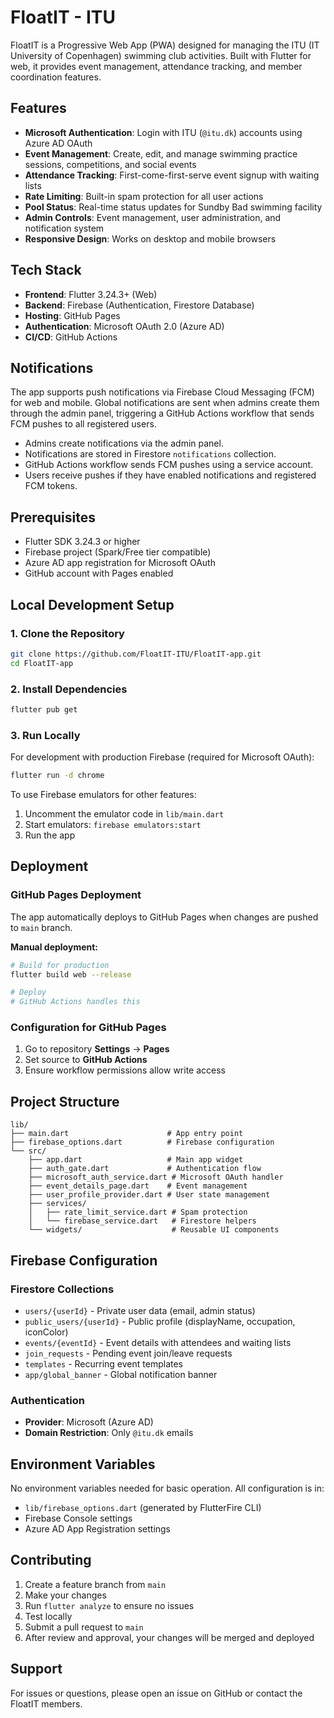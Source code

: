 # FloatIT - ITU

FloatIT is a Progressive Web App (PWA) designed for managing the ITU (IT University of Copenhagen) swimming club activities. Built with Flutter for web, it provides event management, attendance tracking, and member coordination features.

## Features

- **Microsoft Authentication**: Login with ITU (`@itu.dk`) accounts using Azure AD OAuth
- **Event Management**: Create, edit, and manage swimming practice sessions, competitions, and social events
- **Attendance Tracking**: First-come-first-serve event signup with waiting lists
- **Rate Limiting**: Built-in spam protection for all user actions
- **Pool Status**: Real-time status updates for Sundby Bad swimming facility
- **Admin Controls**: Event management, user administration, and notification system
- **Responsive Design**: Works on desktop and mobile browsers

## Tech Stack

- **Frontend**: Flutter 3.24.3+ (Web)
- **Backend**: Firebase (Authentication, Firestore Database)
- **Hosting**: GitHub Pages
- **Authentication**: Microsoft OAuth 2.0 (Azure AD)
- **CI/CD**: GitHub Actions

## Notifications

The app supports push notifications via Firebase Cloud Messaging (FCM) for web and mobile. Global notifications are sent when admins create them through the admin panel, triggering a GitHub Actions workflow that sends FCM pushes to all registered users.

- Admins create notifications via the admin panel.
- Notifications are stored in Firestore `notifications` collection.
- GitHub Actions workflow sends FCM pushes using a service account.
- Users receive pushes if they have enabled notifications and registered FCM tokens.

## Prerequisites

- Flutter SDK 3.24.3 or higher
- Firebase project (Spark/Free tier compatible)
- Azure AD app registration for Microsoft OAuth
- GitHub account with Pages enabled

## Local Development Setup

### 1. Clone the Repository

```bash
git clone https://github.com/FloatIT-ITU/FloatIT-app.git
cd FloatIT-app
```
    
### 2. Install Dependencies

```bash
flutter pub get
```

### 3. Run Locally

For development with production Firebase (required for Microsoft OAuth):

```bash
flutter run -d chrome
```

To use Firebase emulators for other features:

1. Uncomment the emulator code in `lib/main.dart`
2. Start emulators: `firebase emulators:start`
3. Run the app

## Deployment

### GitHub Pages Deployment

The app automatically deploys to GitHub Pages when changes are pushed to `main` branch.

**Manual deployment:**

```bash
# Build for production
flutter build web --release

# Deploy
# GitHub Actions handles this
```

### Configuration for GitHub Pages

1. Go to repository **Settings** → **Pages**
2. Set source to **GitHub Actions**
3. Ensure workflow permissions allow write access

## Project Structure

```
lib/
├── main.dart                      # App entry point
├── firebase_options.dart          # Firebase configuration
└── src/
    ├── app.dart                   # Main app widget
    ├── auth_gate.dart             # Authentication flow
    ├── microsoft_auth_service.dart # Microsoft OAuth handler
    ├── event_details_page.dart    # Event management
    ├── user_profile_provider.dart # User state management
    ├── services/
    │   ├── rate_limit_service.dart # Spam protection
    │   └── firebase_service.dart   # Firestore helpers
    └── widgets/                    # Reusable UI components
```

## Firebase Configuration

### Firestore Collections

- `users/{userId}` - Private user data (email, admin status)
- `public_users/{userId}` - Public profile (displayName, occupation, iconColor)
- `events/{eventId}` - Event details with attendees and waiting lists
- `join_requests` - Pending event join/leave requests
- `templates` - Recurring event templates
- `app/global_banner` - Global notification banner

### Authentication

- **Provider**: Microsoft (Azure AD)
- **Domain Restriction**: Only `@itu.dk` emails

## Environment Variables

No environment variables needed for basic operation. All configuration is in:
- `lib/firebase_options.dart` (generated by FlutterFire CLI)
- Firebase Console settings
- Azure AD App Registration settings

## Contributing

1. Create a feature branch from `main`
2. Make your changes
3. Run `flutter analyze` to ensure no issues
4. Test locally
5. Submit a pull request to `main`
6. After review and approval, your changes will be merged and deployed

## Support

For issues or questions, please open an issue on GitHub or contact the FloatIT members.